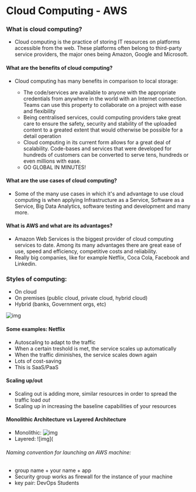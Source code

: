 # Cloud Computing - AWS

### What is cloud computing?
- Cloud computing is the practice of storing IT resources on platforms accessible from the web. These platforms often belong to third-party service providers, the major ones being Amazon, Google and Microsoft.

#### What are the benefits of cloud computing?
- Cloud computing has many benefits in comparison to local storage:

	* The code/services are available to anyone with the appropriate credentials from anywhere in the world with an Internet connection. Teams can use this property to collaborate on a project with ease and flexibility
	* Being centralised services, could computing providers take great care to ensure the safety, security and stability of the uploaded content to a greated extent that would otherwise be possible for a detail operation
	* Cloud computing in its current form allows for a great deal of scalability. Code-bases and services that were developed for hundreds of customers can be converted to serve tens, hundreds or even millions with ease.
	* GO GLOBAL IN MINUTES!
	
#### What are the use cases of cloud computing?
- Some of the many use cases in which it's and advantage to use cloud computing is when applying Infrastructure as a Service, Software as a Service, Big Data Analytics, software testing and development and many more. 

#### What is AWS and what are its advantages?
- Amazon Web Services is the biggest provider of cloud computing services to date. Among its many advantages there are great ease of use, speed and efficiency, competitive costs and reliability.
- Really big companies, like for example Netflix, Coca Cola, Facebook and Linkedin.

### Styles of computing:
- On cloud
- On premises (public cloud, private cloud, hybrid cloud)
- Hybrid (banks, Government orgs, etc)

![img](https://miro.medium.com/max/1066/1*LRFaWc35HsUyKikmrzD9qw.png)

#### Some examples: Netflix
- Autoscaling to adapt to the traffic
- When a certain treshold is met, the service scales up automatically
- When the traffic diminishes, the service scales down again
- Lots of cost-saving
- This is SaaS/PaaS

#### Scaling up/out
- Scaling out is adding more, similar resources in order to spread the traffic load *out*
- Scaling up in increasing the baseline capabilities of your resources

#### Monolithic Architecture vs Layered Architecture
- Monolithic:
![img](https://cdn.ttgtmedia.com/rms/onlineImages/monolithic_design_mobile.jpg)
- Layered:
![img](


###### Naming convention for launching an AWS machine:
- group name + your name + app
- Security group works as firewall for the instance of your machine
- key pair: DevOps Students



